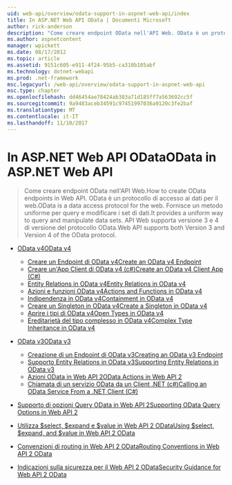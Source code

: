 ```yaml
---
uid: web-api/overview/odata-support-in-aspnet-web-api/index
title: In ASP.NET Web API OData | Documenti Microsoft
author: rick-anderson
description: "Come creare endpoint OData nell'API Web. OData è un protocollo di accesso ai dati per il web. Fornisce un metodo uniforme per query e modificare i set di dati. Web API s..."
ms.author: aspnetcontent
manager: wpickett
ms.date: 08/17/2012
ms.topic: article
ms.assetid: 9151c605-e911-4f24-95b5-ca310b105abf
ms.technology: dotnet-webapi
ms.prod: .net-framework
msc.legacyurl: /web-api/overview/odata-support-in-aspnet-web-api
msc.type: chapter
ms.openlocfilehash: dd46454ae78424ab383a71d185ff7a563692cc5f
ms.sourcegitcommit: 9a9483aceb34591c97451997036a9120c3fe2baf
ms.translationtype: MT
ms.contentlocale: it-IT
ms.lasthandoff: 11/10/2017
---
```

<a name="odata-in-aspnet-web-api"></a><span data-ttu-id="c6224-106">In ASP.NET Web API OData</span><span class="sxs-lookup"><span data-stu-id="c6224-106">OData in ASP.NET Web API</span></span>
====================
> <span data-ttu-id="c6224-107">Come creare endpoint OData nell'API Web.</span><span class="sxs-lookup"><span data-stu-id="c6224-107">How to create OData endpoints in Web API.</span></span> <span data-ttu-id="c6224-108">OData è un protocollo di accesso ai dati per il web.</span><span class="sxs-lookup"><span data-stu-id="c6224-108">OData is a data access protocol for the web.</span></span> <span data-ttu-id="c6224-109">Fornisce un metodo uniforme per query e modificare i set di dati.</span><span class="sxs-lookup"><span data-stu-id="c6224-109">It provides a uniform way to query and manipulate data sets.</span></span> <span data-ttu-id="c6224-110">API Web supporta versione 3 e 4 di versione del protocollo OData.</span><span class="sxs-lookup"><span data-stu-id="c6224-110">Web API supports both Version 3 and Version 4 of the OData protocol.</span></span>


- [<span data-ttu-id="c6224-111">OData v4</span><span class="sxs-lookup"><span data-stu-id="c6224-111">OData v4</span></span>](odata-v4/index.md)

    - [<span data-ttu-id="c6224-112">Creare un Endpoint di OData v4</span><span class="sxs-lookup"><span data-stu-id="c6224-112">Create an OData v4 Endpoint</span></span>](odata-v4/create-an-odata-v4-endpoint.md)
    - [<span data-ttu-id="c6224-113">Creare un'App Client di OData v4 (c#)</span><span class="sxs-lookup"><span data-stu-id="c6224-113">Create an OData v4 Client App (C#)</span></span>](odata-v4/create-an-odata-v4-client-app.md)
    - [<span data-ttu-id="c6224-114">Entity Relations in OData v4</span><span class="sxs-lookup"><span data-stu-id="c6224-114">Entity Relations in OData v4</span></span>](odata-v4/entity-relations-in-odata-v4.md)
    - [<span data-ttu-id="c6224-115">Azioni e funzioni OData v4</span><span class="sxs-lookup"><span data-stu-id="c6224-115">Actions and Functions in OData v4</span></span>](odata-v4/odata-actions-and-functions.md)
    - [<span data-ttu-id="c6224-116">Indipendenza in OData v4</span><span class="sxs-lookup"><span data-stu-id="c6224-116">Containment in OData v4</span></span>](odata-v4/odata-containment-in-web-api-22.md)
    - [<span data-ttu-id="c6224-117">Creare un Singleton in OData v4</span><span class="sxs-lookup"><span data-stu-id="c6224-117">Create a Singleton in OData v4</span></span>](odata-v4/using-a-singleton-in-an-odata-endpoint-in-web-api-22.md)
    - [<span data-ttu-id="c6224-118">Aprire i tipi di OData v4</span><span class="sxs-lookup"><span data-stu-id="c6224-118">Open Types in OData v4</span></span>](odata-v4/use-open-types-in-odata-v4.md)
    - [<span data-ttu-id="c6224-119">Ereditarietà del tipo complesso in OData v4</span><span class="sxs-lookup"><span data-stu-id="c6224-119">Complex Type Inheritance in OData v4</span></span>](odata-v4/complex-type-inheritance-in-odata-v4.md)
- [<span data-ttu-id="c6224-120">OData v3</span><span class="sxs-lookup"><span data-stu-id="c6224-120">OData v3</span></span>](odata-v3/index.md)

    - [<span data-ttu-id="c6224-121">Creazione di un Endpoint di OData v3</span><span class="sxs-lookup"><span data-stu-id="c6224-121">Creating an OData v3 Endpoint</span></span>](odata-v3/creating-an-odata-endpoint.md)
    - [<span data-ttu-id="c6224-122">Supporto Entity Relations in OData v3</span><span class="sxs-lookup"><span data-stu-id="c6224-122">Supporting Entity Relations in OData v3</span></span>](odata-v3/working-with-entity-relations.md)
    - [<span data-ttu-id="c6224-123">Azioni OData in Web API 2</span><span class="sxs-lookup"><span data-stu-id="c6224-123">OData Actions in Web API 2</span></span>](odata-v3/odata-actions.md)
    - [<span data-ttu-id="c6224-124">Chiamata di un servizio OData da un Client .NET (c#)</span><span class="sxs-lookup"><span data-stu-id="c6224-124">Calling an OData Service From a .NET Client (C#)</span></span>](odata-v3/calling-an-odata-service-from-a-net-client.md)
- [<span data-ttu-id="c6224-125">Supporto di opzioni Query OData in Web API 2</span><span class="sxs-lookup"><span data-stu-id="c6224-125">Supporting OData Query Options in Web API 2</span></span>](supporting-odata-query-options.md)
- [<span data-ttu-id="c6224-126">Utilizza $select, $expand e $value in Web API 2 OData</span><span class="sxs-lookup"><span data-stu-id="c6224-126">Using $select, $expand, and $value in Web API 2 OData</span></span>](using-select-expand-and-value.md)
- [<span data-ttu-id="c6224-127">Convenzioni di routing in Web API 2 OData</span><span class="sxs-lookup"><span data-stu-id="c6224-127">Routing Conventions in Web API 2 OData</span></span>](odata-routing-conventions.md)
- [<span data-ttu-id="c6224-128">Indicazioni sulla sicurezza per il Web API 2 OData</span><span class="sxs-lookup"><span data-stu-id="c6224-128">Security Guidance for Web API 2 OData</span></span>](odata-security-guidance.md)
